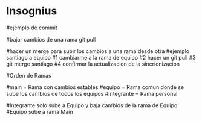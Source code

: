 # Insognius
#ejemplo de commit

#bajar cambios de una rama
git pull

#hacer un merge para subir los cambios a una rama desde otra
#ejemplo santiago a equipo
#1 cambiarme a la rama de equipo
#2 hacer un git pull
#3 git merge santiago
#4 confirmar la actualizacion de la sincrionizacion

#Orden de Ramas

#main = Rama con cambios estables
#equipo = Rama comun donde se sube los cambios de todos los equipos
#Integrante = Rama personal


#Integrante solo sube a Equipo y baja cambios de la rama de Equipo
#Equipo sube a rama Main